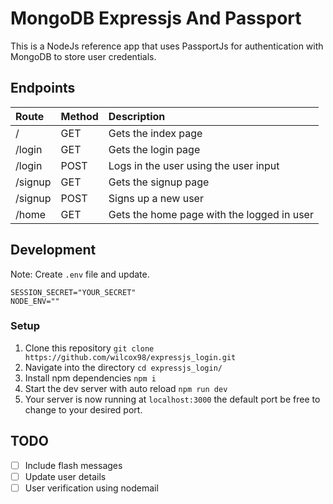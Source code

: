 # MongoDB Expressjs And Passport
This is a NodeJs reference app that uses PassportJs for authentication with MongoDB to store user credentials. 




## Endpoints

|Route                         |Method  | Description                               |
|:-----------------------------|:-------|:------------------------------------------|
| /                       |  GET   |  Gets the index page          |
| /login                       |  GET   |  Gets the login page          |
| /login                       |  POST   |  Logs in the user using the user input          |
| /signup                       |  GET   |  Gets the signup page          |
| /signup                       |  POST   |  Signs up a new user          |
| /home                       |  GET   |  Gets the home page with the logged in user         |

## Development 
Note: Create `.env` file and update.
```
SESSION_SECRET="YOUR_SECRET"
NODE_ENV=""
```
### Setup

1. Clone this repository `git clone https://github.com/wilcox98/expressjs_login.git`
2. Navigate into the directory `cd expressjs_login/`
3. Install npm dependencies `npm i` 
3. Start the dev server with auto reload `npm run dev` 
4. Your server is now running at `localhost:3000` the default port be free to change to your desired port.

## TODO

- [ ] Include flash messages 
- [ ] Update user details   
- [ ] User verification using nodemail
